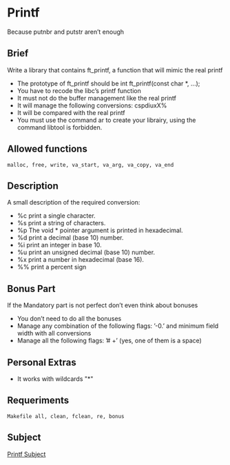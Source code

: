 # Printf
Because putnbr and putstr aren’t enough

## Brief
Write a library that contains ft_printf, a function
that will mimic the real printf

* The prototype of ft_printf should be int ft_printf(const char *, ...);
* You have to recode the libc’s printf function
* It must not do the buffer management like the real printf
* It will manage the following conversions: cspdiuxX%
* It will be compared with the real printf
* You must use the command ar to create your librairy, using the command libtool
is forbidden.

## Allowed functions
```
malloc, free, write, va_start, va_arg, va_copy, va_end
```

## Description

A small description of the required conversion:
* %c print a single character.
* %s print a string of characters.
* %p The void * pointer argument is printed in hexadecimal.
* %d print a decimal (base 10) number.
* %i print an integer in base 10.
* %u print an unsigned decimal (base 10) number.
* %x print a number in hexadecimal (base 16).
* %% print a percent sign

## Bonus Part

If the Mandatory part is not perfect don’t even think about bonuses
* You don’t need to do all the bonuses
* Manage any combination of the following flags: ’-0.’ and minimum field width
with all conversions
* Manage all the following flags: ’# +’ (yes, one of them is a space)

## Personal Extras
* It works with wildcards "*"

## Requeriments
```
Makefile all, clean, fclean, re, bonus
```

## Subject
[Printf Subject](./subject/en.subject.pdf)
